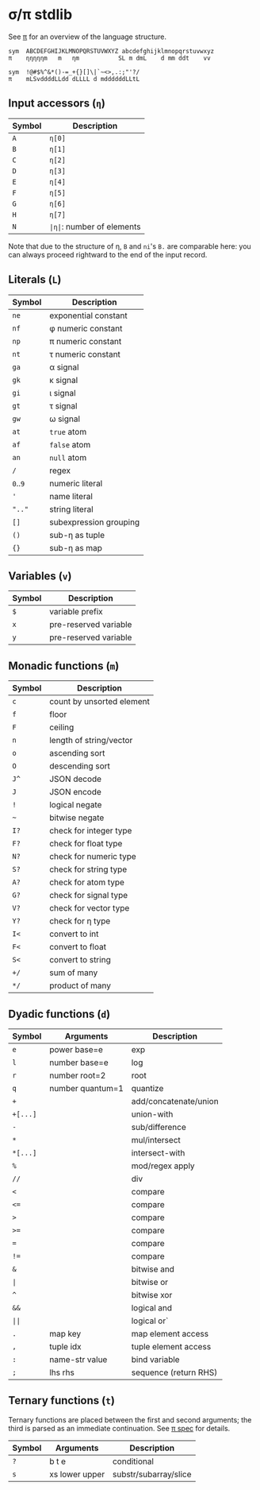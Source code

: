 # σ/π stdlib
See [π](pi.md) for an overview of the language structure.

```
sym  ABCDEFGHIJKLMNOPQRSTUVWXYZ abcdefghijklmnopqrstuvwxyz
π    ηηηηηm   m   ηm           SL m dmL    d mm ddt    vv

sym  !@#$%^&*()-=_+{}[]\|`~<>,.:;"'?/
π    mLSvddddLLdd dLLLL d mddddddLLtL
```


## Input accessors (`η`)
| Symbol | Description                 |
|--------|-----------------------------|
| `A`    | `η[0]`                      |
| `B`    | `η[1]`                      |
| `C`    | `η[2]`                      |
| `D`    | `η[3]`                      |
| `E`    | `η[4]`                      |
| `F`    | `η[5]`                      |
| `G`    | `η[6]`                      |
| `H`    | `η[7]`                      |
| `N`    | `\|η\|`: number of elements |

Note that due to the structure of η, `B` and `ni`'s `B.` are comparable here: you can always proceed rightward to the end of the input record.


## Literals (`L`)
| Symbol   | Description            |
|----------|------------------------|
| `ne`     | exponential constant   |
| `nf`     | φ numeric constant     |
| `np`     | π numeric constant     |
| `nt`     | τ numeric constant     |
| `ga`     | α signal               |
| `gk`     | κ signal               |
| `gi`     | ι signal               |
| `gt`     | τ signal               |
| `gw`     | ω signal               |
| `at`     | `true` atom            |
| `af`     | `false` atom           |
| `an`     | `null` atom            |
| `/`      | regex                  |
| `0`..`9` | numeric literal        |
| `'`      | name literal           |
| `".."`   | string literal         |
| `[]`     | subexpression grouping |
| `()`     | sub-η as tuple         |
| `{}`     | sub-η as map           |


## Variables (`v`)
| Symbol | Description           |
|--------|-----------------------|
| `$`    | variable prefix       |
| `x`    | pre-reserved variable |
| `y`    | pre-reserved variable |


## Monadic functions (`m`)
| Symbol | Description               |
|--------|---------------------------|
| `c`    | count by unsorted element |
| `f`    | floor                     |
| `F`    | ceiling                   |
| `n`    | length of string/vector   |
| `o`    | ascending sort            |
| `O`    | descending sort           |
| `J^`   | JSON decode               |
| `J`    | JSON encode               |
| `!`    | logical negate            |
| `~`    | bitwise negate            |
| `I?`   | check for integer type    |
| `F?`   | check for float type      |
| `N?`   | check for numeric type    |
| `S?`   | check for string type     |
| `A?`   | check for atom type       |
| `G?`   | check for signal type     |
| `V?`   | check for vector type     |
| `Y?`   | check for η type          |
| `I<`   | convert to int            |
| `F<`   | convert to float          |
| `S<`   | convert to string         |
| `+/`   | sum of many               |
| `*/`   | product of many           |


## Dyadic functions (`d`)
| Symbol   | Arguments        | Description           |
|----------|------------------|-----------------------|
| `e`      | power base=e     | exp                   |
| `l`      | number base=e    | log                   |
| `r`      | number root=2    | root                  |
| `q`      | number quantum=1 | quantize              |
| `+`      |                  | add/concatenate/union |
| `+[...]` |                  | union-with            |
| `-`      |                  | sub/difference        |
| `*`      |                  | mul/intersect         |
| `*[...]` |                  | intersect-with        |
| `%`      |                  | mod/regex apply       |
| `//`     |                  | div                   |
| `<`      |                  | compare               |
| `<=`     |                  | compare               |
| `>`      |                  | compare               |
| `>=`     |                  | compare               |
| `=`      |                  | compare               |
| `!=`     |                  | compare               |
| `&`      |                  | bitwise and           |
| `\|`     |                  | bitwise or            |
| `^`      |                  | bitwise xor           |
| `&&`     |                  | logical and           |
| `\|\|`   |                  | logical or`           |
| `.`      | map key          | map element access    |
| `,`      | tuple idx        | tuple element access  |
| `:`      | name-str value   | bind variable         |
| `;`      | lhs rhs          | sequence (return RHS) |


## Ternary functions (`t`)
Ternary functions are placed between the first and second arguments; the third is parsed as an immediate continuation. See [π spec](pi.md) for details.

| Symbol | Arguments      | Description           |
|--------|----------------|-----------------------|
| `?`    | b t e          | conditional           |
| `s`    | xs lower upper | substr/subarray/slice |
